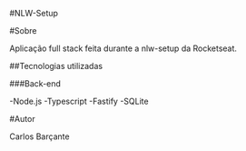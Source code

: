 #NLW-Setup


#Sobre

Aplicação full stack feita durante a nlw-setup da Rocketseat.

##Tecnologias utilizadas

###Back-end

-Node.js
-Typescript
-Fastify
-SQLite

#Autor

Carlos Barçante